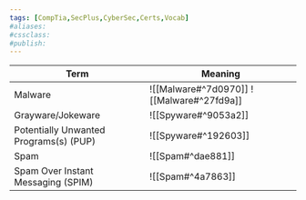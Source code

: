 ```yaml
---
tags: [CompTia,SecPlus,CyberSec,Certs,Vocab]
#aliases:
#cssclass:
#publish:
---
```


| Term                                   | Meaning                                   |
| -------------------------------------- | ----------------------------------------- |
| Malware                                | ![[Malware#^7d0970]] ![[Malware#^27fd9a]] |
| Grayware/Jokeware                      | ![[Spyware#^9053a2]]                      |
| Potentially Unwanted Programs(s) (PUP) | ![[Spyware#^192603]]                      |
| Spam                                   | ![[Spam#^dae881]]                         |
| Spam Over Instant Messaging (SPIM)     | ![[Spam#^4a7863]]                         |

